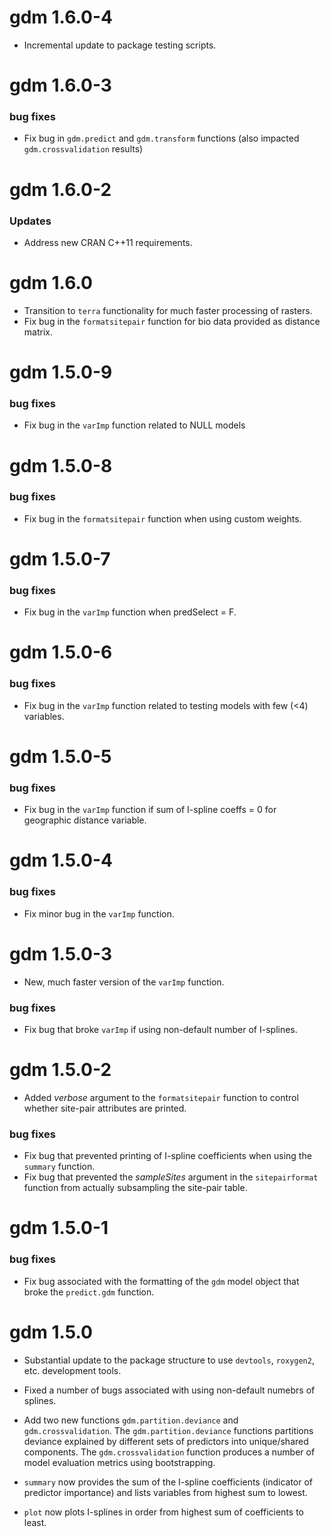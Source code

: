 <!-- See http://style.tidyverse.org/news.html for advice on writing news -->

# gdm 1.6.0-4
* Incremental update to package testing scripts.

# gdm 1.6.0-3
### bug fixes
* Fix bug in `gdm.predict` and `gdm.transform` functions (also impacted `gdm.crossvalidation` results)
  
# gdm 1.6.0-2
### Updates
* Address new CRAN C++11 requirements.

# gdm 1.6.0
* Transition to `terra` functionality for much faster processing of rasters.  
* Fix bug in the `formatsitepair` function for bio data provided as distance matrix.

# gdm 1.5.0-9
### bug fixes
* Fix bug in the `varImp` function related to NULL models

# gdm 1.5.0-8
### bug fixes
* Fix bug in the `formatsitepair` function when using custom weights. 

# gdm 1.5.0-7
### bug fixes
* Fix bug in the `varImp` function when predSelect = F.

# gdm 1.5.0-6
### bug fixes
* Fix bug in the `varImp` function related to testing models with few (<4) variables.

# gdm 1.5.0-5
### bug fixes
* Fix bug in the `varImp` function if sum of I-spline coeffs = 0 for geographic distance variable.

# gdm 1.5.0-4
### bug fixes
* Fix minor bug in the `varImp` function.

# gdm 1.5.0-3
* New, much faster version of the `varImp` function.

### bug fixes
* Fix bug that broke `varImp` if using non-default number of I-splines.

# gdm 1.5.0-2
* Added *verbose* argument to the `formatsitepair` function to control whether site-pair attributes are printed.

### bug fixes
* Fix bug that prevented printing of I-spline coefficients when using the `summary` function.
* Fix bug that prevented the *sampleSites* argument in the `sitepairformat` function from actually subsampling the site-pair table.

# gdm 1.5.0-1
### bug fixes
* Fix bug associated with the formatting of the `gdm` model object that broke the `predict.gdm` function.

# gdm 1.5.0
* Substantial update to the package structure to use `devtools`, `roxygen2`, etc. development tools.

* Fixed a number of bugs associated with using non-default numebrs of splines. 

* Add two new functions `gdm.partition.deviance` and `gdm.crossvalidation`. The `gdm.partition.deviance` functions partitions deviance explained by different sets of predictors into unique/shared components. The `gdm.crossvalidation` function produces a number of model evaluation metrics using bootstrapping.

* `summary` now provides the sum of the I-spline coefficients (indicator of predictor importance) and lists variables from highest sum to lowest.

* `plot` now plots I-splines in order from highest sum of coefficients to least.
